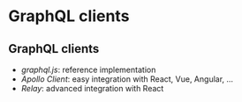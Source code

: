 # GraphQL clients

## GraphQL clients

- _graphql.js_: reference implementation
- _Apollo Client_: easy integration with React, Vue, Angular, ...
- _Relay_: advanced integration with React

